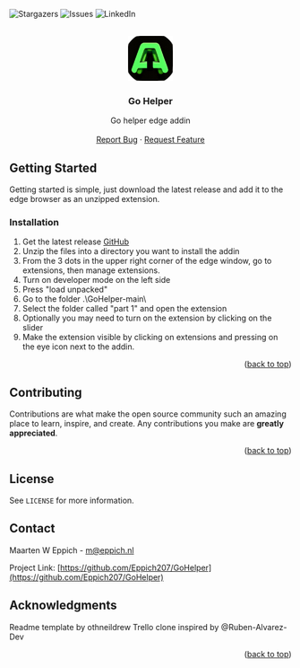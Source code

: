 

![Stargazers][stars-shield]
![Issues][issues-shield]
![LinkedIn][linkedin-shield]


<!-- PROJECT LOGO -->
<br />
<div align="center">
  <a href="https://github.com/Eppich207/GoHelper/">
    <img src="/part1/icons/aa128.png" alt="Logo" width="80" height="80">
  </a>

<h3 align="center">Go Helper</h3>

  <p align="center">
    Go helper edge addin
    <br />
    <br />
    <a href="https://github.com/Eppich207/GoHelper/issues/new?labels=bug">Report Bug</a>
    ·
    <a href="https://github.com/Eppich207/GoHelper/issues/new?labels=enhancement">Request Feature</a>
  </p>
</div>


<!-- GETTING STARTED -->
## Getting Started

Getting started is simple, just download the latest release and add it to the edge browser as an unzipped extension.

### Installation

1. Get the latest release [GitHub](https://github.com/Eppich207/GoHelper/archive/refs/heads/main.zip)
2. Unzip the files into a directory you want to install the addin
3. From the 3 dots in the upper right corner of the edge window, go to extensions, then manage extensions.
4. Turn on developer mode on the left side
5. Press "load unpacked"
6. Go to the folder .\GoHelper-main\
7. Select the folder called "part 1" and open the extension
8. Optionally you may need to turn on the extension by clicking on the slider
9. Make the extension visible by clicking on extensions and pressing on the eye icon next to the addin.

<p align="right">(<a href="#readme-top">back to top</a>)</p>


<!-- CONTRIBUTING -->
## Contributing

Contributions are what make the open source community such an amazing place to learn, inspire, and create. Any contributions you make are **greatly appreciated**.

<p align="right">(<a href="#readme-top">back to top</a>)</p>


<!-- LICENSE -->
## License

See `LICENSE` for more information.


<!-- CONTACT -->
## Contact

Maarten W Eppich - m@eppich.nl

Project Link: [https://github.com/Eppich207/GoHelper](https://github.com/Eppich207/GoHelper)


<!-- ACKNOWLEDGMENTS -->
## Acknowledgments
Readme template by othneildrew
Trello clone inspired by @Ruben-Alvarez-Dev

<p align="right">(<a href="#readme-top">back to top</a>)</p>


<!-- MARKDOWN LINKS & IMAGES -->
<!-- https://www.markdownguide.org/basic-syntax/#reference-style-links -->
[contributors-shield]: https://img.shields.io/github/contributors/Eppich207/GoHelper.svg?style=for-the-badge
[contributors-url]: https://github.com/Eppich207/GoHelper/graphs/contributors
[forks-shield]: https://img.shields.io/github/forks/Eppich207/GoHelper.svg?style=for-the-badge
[forks-url]: https://github.com/Eppich207/GoHelper/network/members
[stars-shield]: https://img.shields.io/github/stars/Eppich207/GoHelper.svg?style=for-the-badge
[stars-url]: https://github.com/Eppich207/GoHelper/stargazers
[issues-shield]: https://img.shields.io/github/issues/Eppich207/GoHelper.svg?style=for-the-badge
[issues-url]: https://github.com/Eppich207/GoHelper/issues
[license-shield]: https://img.shields.io/github/license/Eppich207/GoHelper.svg?style=for-the-badge
[license-url]: https://github.com/Eppich207/GoHelper/blob/master/LICENSE.txt
[linkedin-shield]: https://img.shields.io/badge/-LinkedIn-black.svg?style=for-the-badge&logo=linkedin&colorB=555
[linkedin-url]: https://www.linkedin.com/in/maarten-w-eppich-98b1bb168/

